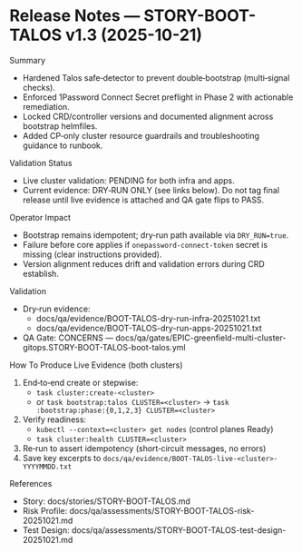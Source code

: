 # Release Notes — STORY-BOOT-TALOS v1.3 (2025-10-21)

Summary
- Hardened Talos safe‑detector to prevent double‑bootstrap (multi‑signal checks).
- Enforced 1Password Connect Secret preflight in Phase 2 with actionable remediation.
- Locked CRD/controller versions and documented alignment across bootstrap helmfiles.
- Added CP‑only cluster resource guardrails and troubleshooting guidance to runbook.

Validation Status
- Live cluster validation: PENDING for both infra and apps.
- Current evidence: DRY‑RUN ONLY (see links below). Do not tag final release until live evidence is attached and QA gate flips to PASS.

Operator Impact
- Bootstrap remains idempotent; dry‑run path available via `DRY_RUN=true`.
- Failure before core applies if `onepassword-connect-token` secret is missing (clear instructions provided).
- Version alignment reduces drift and validation errors during CRD establish.

Validation
- Dry‑run evidence: 
  - docs/qa/evidence/BOOT-TALOS-dry-run-infra-20251021.txt
  - docs/qa/evidence/BOOT-TALOS-dry-run-apps-20251021.txt
- QA Gate: CONCERNS — docs/qa/gates/EPIC-greenfield-multi-cluster-gitops.STORY-BOOT-TALOS-boot-talos.yml

How To Produce Live Evidence (both clusters)
1) End‑to‑end create or stepwise:
   - `task cluster:create-<cluster>`
   - or `task bootstrap:talos CLUSTER=<cluster>` → `task :bootstrap:phase:{0,1,2,3} CLUSTER=<cluster>`
2) Verify readiness:
   - `kubectl --context=<cluster> get nodes` (control planes Ready)
   - `task cluster:health CLUSTER=<cluster>`
3) Re‑run to assert idempotency (short‑circuit messages, no errors)
4) Save key excerpts to `docs/qa/evidence/BOOT-TALOS-live-<cluster>-YYYYMMDD.txt`

References
- Story: docs/stories/STORY-BOOT-TALOS.md
- Risk Profile: docs/qa/assessments/STORY-BOOT-TALOS-risk-20251021.md
- Test Design: docs/qa/assessments/STORY-BOOT-TALOS-test-design-20251021.md
